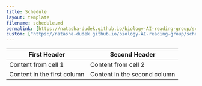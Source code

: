 ```yaml
---
title: Schedule
layout: template
filename: schedule.md
permalink: [https://natasha-dudek.github.io/biology-AI-reading-group/schedule]
custom: ["https://natasha-dudek.github.io/biology-AI-reading-group/schedule"]
--- 
```


First Header | Second Header
------------ | -------------
Content from cell 1 | Content from cell 2
Content in the first column | Content in the second column
